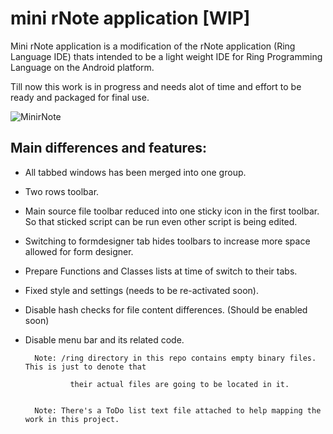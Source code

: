 # mini rNote application [WIP]

Mini rNote application is a modification of the rNote application (Ring Language IDE) thats intended to be a light weight IDE for Ring Programming Language on the Android platform.

Till now this work is in progress and needs alot of time and effort to be ready and packaged for final use.


![MinirNote](https://github.com/MajdiSobain/mini-rnote/blob/master/mini-rnote.png)



## Main differences and features:

- All tabbed windows has been merged into one group.
- Two rows toolbar.
- Main source file toolbar reduced into one sticky icon in the first toolbar. So that sticked script can be run even other script is being edited.
- Switching to formdesigner tab hides toolbars to increase more space allowed for form designer.
- Prepare Functions and Classes lists at time of switch to their tabs.
- Fixed style and settings (needs to be re-activated soon).
- Disable hash checks for file content differences. (Should be enabled soon)
- Disable menu bar and its related code.


        Note: /ring directory in this repo contains empty binary files. This is just to denote that 
        
                their actual files are going to be located in it.
        
        
        Note: There's a ToDo list text file attached to help mapping the work in this project.

